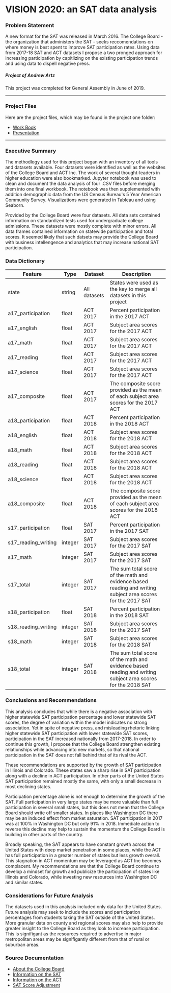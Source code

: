 # VISION 2020: an SAT data analysis

### Problem Statement

A new format for the SAT was released in March 2016. The College Board - the organization that administers the SAT - seeks reccomendations on where money is best spent to improve SAT participation rates. Using data from 2017-18 SAT and ACT datasets I propose a two pronged approach for increasing participation by capitlizing on the existing participation trends and using data to dispell negative press.

##### Project of Andrew Artz

This project was completed for General Assembly in June of 2019.

-------


### Project Files

Here are the project files, which may be found in the project one folder:

- [Work Book](http://localhost:8888/notebooks/code/project_one_submission.ipynb)
- [Presentation](https://git.generalassemb.ly/Andy4GA/project_1/blob/master/project_one_presentation.pdf)


---------


### Executive Summary

The methodlogy used for this project began with an inventory of all tools and datasets available. Four datasets were identified as well as the websites of the College Board and ACT Inc. The work of several thought-leaders in higher education were also bookmarked. Jupyter notebook was used to clean and document the data analysis of four .CSV files before merging them into one final workbook. The notebook was then supplemented with addition demographic data from the US Census Bureau's 5 Year American Community Survey. Visualizations were generated in Tableau and using Seaborn.

Provided by the College Board were four datasets. All data sets contained information on standardized tests used for undergraduate college admissions. These datasets were mostly complete with minor errors. All data frames contained information on statewide participation and total scores. It seemed likely that such datsets may provide the College Board with business intellengence and analytics that may increase national SAT participation.


### Data Dictionary

|Feature|Type|Dataset|Description|
|---|---|---|---|
|state|string|All datasets|States were used as the key to merge all datasets in this project|
|a17_participation|float|ACT 2017|Percent participation in the 2017 ACT|
|a17_english|float|ACT 2017|Subject area scores for the 2017 ACT|
|a17_math|float|ACT 2017|Subject area scores for the 2017 ACT|
|a17_reading|float|ACT 2017|Subject area scores for the 2017 ACT|
|a17_science|float|ACT 2017|Subject area scores for the 2017 ACT|
|a17_composite|float|ACT 2017|The composite score provided as the mean of each subject area scores for the 2017 ACT|
|a18_participation|float|ACT 2018|Percent participation in the 2018 ACT|
|a18_english|float|ACT 2018|Subject area scores for the 2018 ACT|
|a18_math|float|ACT 2018|Subject area scores for the 2018 ACT|
|a18_reading|float|ACT 2018|Subject area scores for the 2018 ACT|
|a18_science|float|ACT 2018|Subject area scores for the 2018 ACT|
|a18_composite|float|ACT 2018|The composite score provided as the mean of each subject area scores for the 2018 ACT|
|s17_participation|float|SAT 2017|Percent participation in the 2017 SAT|
|s17_reading_writing|integer|SAT 2017|Subject area scores for the 2017 SAT|
|s17_math|integer|SAT 2017|Subject area scores for the 2017 SAT|
|s17_total|integer|SAT 2017|The sum total score of the math and evidence based reading and writing subject area scores for the 2017 SAT|
|s18_participation|float|SAT 2018|Percent participation in the 2018 SAT|
|s18_reading_writing|integer|SAT 2018|Subject area scores for the 2017 SAT|
|s18_math|integer|SAT 2018|Subject area scores for the 2018 SAT|
|s18_total|integer|SAT 2018|The sum total score of the math and evidence based reading and writing subject area scores for the 2018 SAT|


### Conclusions and Recommendations

This analysis concludes that while there is a negative association with higher statewide SAT participation percentage and lower statewide SAT scores, the degree of variation within the model indicates no strong association. Yet in spite of negative press, and misleading rhetoric linking higher statewide SAT participation with lower statewide SAT scores, participation in the SAT increased nationally from 2017-2018. In order to continue this growth, I propose that the College Board strengthen existing relationships while advancing into new markets, so that national participation in the SAT does not fall behind that of its rival the ACT.

These recommendations are supported by the growth of SAT participation in Illinois and Colorado. These states saw a sharp rise in SAT participation along with a decline in ACT participation. In other parts of the United States SAT participation remained mostly the same, with only a small decrease in most declining states. 

Participation percentage alone is not enough to determine the growth of the SAT. Full participation in very large states may be more valuable than full participation in several small states, but this does not mean that the College Board should write off smaller states. In places like Washington DC there may be an induced effect from market saturation. SAT participation in 2017 was at 100% in Washington DC but only 91% in 2018. Immediate action to reverse this decline may help to sustain the momentum the College Board is building in other parts of the country. 

Broadly speaking, the SAT appears to have constant growth across the United States with deep market penetration in some places, while the ACT has full participation in a greater number of states but less growth overall. This stagnation in ACT momentum may be leveraged as ACT Inc becomes complacent. My recommendations are that the College Board continue to develop a mindset for growth and publicize the participation of states like Illinois and Colorado, while investing new resources into Washington DC and similar states.

### Considerations for Future Analysis

The datasets used in this analysis included only data for the United States. Future analysis may seek to include the scores and participation percentages from students taking the SAT outside of the United States. More granular data on county and regional scores may also help to provide greater insight to the College Board as they look to increase participation. This is signifigant as the resources required to advertise in major metropolitan areas may be signifigantly different from that of rural or suburban areas.

### Source Documentation

- [About the College Board]()
- [Information on the SAT]()
- [Information on the ACT]()
- [SAT Score Adjustment]()